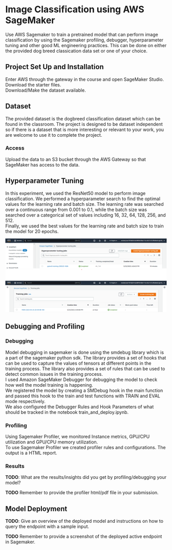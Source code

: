 # Image Classification using AWS SageMaker

Use AWS Sagemaker to train a pretrained model that can perform image classification by using the Sagemaker profiling, debugger, hyperparameter tuning and other good ML engineering practices. This can be done on either the provided dog breed classication data set or one of your choice.

## Project Set Up and Installation

Enter AWS through the gateway in the course and open SageMaker Studio.</br>
Download the starter files.</br>
Download/Make the dataset available.</br>

## Dataset

The provided dataset is the dogbreed classification dataset which can be found in the classroom.
The project is designed to be dataset independent so if there is a dataset that is more interesting or relevant to your work, you are welcome to use it to complete the project.

### Access

Upload the data to an S3 bucket through the AWS Gateway so that SageMaker has access to the data.

## Hyperparameter Tuning

In this experiment, we used the ResNet50 model to perform image classification. We performed a hyperparameter search to find the optimal values for the learning rate and batch size. The learning rate was searched over a continuous range from 0.001 to 0.1, while the batch size was searched over a categorical set of values including 16, 32, 64, 128, 256, and 512.</br>
Finally, we used the best values for the learning rate and batch size to train the model for 20 epochs.

![Hyperparameter Tuning](./screenshots/hpo_success.png)
![Train Model Success](./screenshots/train_model_success.png)</br>

## Debugging and Profiling

### Debugging

Model debugging in sagemaker is done using the smdebug library which is a part of the sagemaker python sdk. The library provides a set of hooks that can be used to capture the values of tensors at different points in the training process. The library also provides a set of rules that can be used to detect common issues in the training process.</br>
I used Amazon SageMaker Debugger for debugging the model to check how well the model training is happening. </br>
We registered the model by creating a SMDebug hook in the main function and passed this hook to the train and test functions with TRAIN and EVAL mode respectively. </br>
We also configured the Debugger Rules and Hook Parameters of what should be tracked in the notebook train_and_deploy.ipynb. </br>

### Profiling

Using Sagemaker Profiler, we monitored Instance metrics, GPU/CPU utilization and GPU/CPU memory utilization. </br>
To use Sagemaker Profiler we created profiler rules and configurations. The output is a HTML report. </br>

### Results

**TODO**: What are the results/insights did you get by profiling/debugging your model?

**TODO** Remember to provide the profiler html/pdf file in your submission.

## Model Deployment

**TODO**: Give an overview of the deployed model and instructions on how to query the endpoint with a sample input.

**TODO** Remember to provide a screenshot of the deployed active endpoint in Sagemaker.
